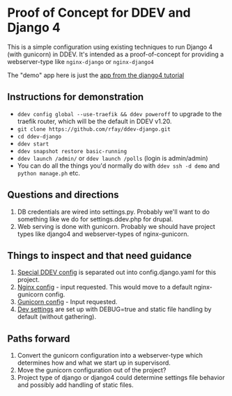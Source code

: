 # Proof of Concept for DDEV and Django 4

This is a simple configuration using existing techniques to run Django 4 (with gunicorn) in DDEV. It's intended as a proof-of-concept for providing a webserver-type like `nginx-django` or `nginx-django4`

The "demo" app here is just the [app from the django4 tutorial](https://docs.djangoproject.com/en/4.0/intro/tutorial01/)


## Instructions for demonstration

* `ddev config global --use-traefik && ddev poweroff` to upgrade to the traefik router, which will be the default in DDEV v1.20.
* `git clone https://github.com/rfay/ddev-django.git` 
* `cd ddev-django`
* `ddev start`
* `ddev snapshot restore basic-running`
* `ddev launch /admin/` or `ddev launch /polls` (login is admin/admin)
* You can do all the things you'd normally do with `ddev ssh -d demo` and `python manage.ph` etc.


## Questions and directions

1. DB credentials are wired into settings.py. Probably we'll want to do something like we do for settings.ddev.php for drupal.
2. Web serving is done with gunicorn. Probably we should have project types like django4 and webserver-types of nginx-gunicorn. 

## Things to inspect and that need guidance

1. [Special DDEV config](.ddev/config.django.yaml) is separated out into config.django.yaml for this project. 
1. [Nginx config](.ddev/nginx_full/nginx-site.conf) - input requested. This would move to a default nginx-gunicorn config.
2. [Gunicorn config](demo/config/gunicorn/dev.py) - Input requested.
3. [Dev settings](demo/demo/settings.py) are set up with DEBUG=true and static file handling by default (without gathering).

## Paths forward

1. Convert the gunicorn configuration into a webserver-type which determines how and what we start up in supervisord.
2. Move the gunicorn configuration out of the project?
3. Project type of django or django4 could determine settings file behavior and possibly add handling of static files.